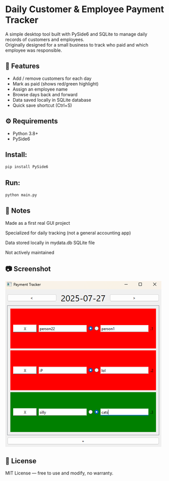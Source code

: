# Daily Customer & Employee Payment Tracker

A simple desktop tool built with PySide6 and SQLite to manage daily records of customers and employees.  
Originally designed for a small business to track who paid and which employee was responsible.

## 📌 Features
- Add / remove customers for each day
- Mark as paid (shows red/green highlight)
- Assign an employee name
- Browse days back and forward
- Data saved locally in SQLite database
- Quick save shortcut (Ctrl+S)

## ⚙️ Requirements
- Python 3.8+
- PySide6

## Install:
```bash
pip install PySide6
```

## Run:
```bash
python main.py
```

## 📝 Notes
Made as a first real GUI project

Specialized for daily tracking (not a general accounting app)

Data stored locally in mydata.db SQLite file

Not actively maintained

## 📷 Screenshot
![Screenshot](assets/Screenshot.png)


## 📖 License
MIT License — free to use and modify, no warranty.
